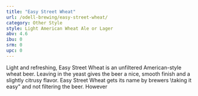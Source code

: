 ```yaml
---
title: "Easy Street Wheat"
url: /odell-brewing/easy-street-wheat/
category: Other Style
style: Light American Wheat Ale or Lager
abv: 4.6
ibu: 0
srm: 0
upc: 0
---
```

Light and refreshing, Easy Street Wheat is an unfiltered American-style wheat beer. Leaving in the yeast gives the beer a nice, smooth finish and a slightly citrusy flavor. Easy Street Wheat gets its name by brewers \taking it easy\" and not filtering the beer. However
